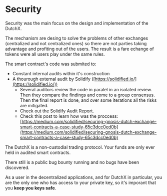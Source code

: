 # Security
Security was the main focus on the design and implementation of the DutchX.

The mechanism are desing to solve the problems of other exchanges (centralized 
and not centralized ones) so there are not parties taking advantage and 
profiting out of the users. The result is a fare echange of tokens were all 
users play under the same rules.

The smart contract's code was submited to:
* Constant internal audits within it's construction
* A thourough external audit by Solidify ([https://solidified.io/](https://solidified.io/))
  * Several auditors review the code in paralel in an isolated review. Then they
    compare the findings and come to a group consensus. Then the final report
    is done, and over some iterations all the risks are mitigated.
  * Check out the <a hred="./_static/docs/Solidified_Audit_Report.pdf">Solidify Audit Report</a>.
  * Check this post to learn how was the proccess: 
  [https://medium.com/solidified/securing-gnosis-dutch-exchange-smart-contracts-a-case-study-65c3dcc0ed0b](https://medium.com/solidified/securing-gnosis-dutch-exchange-smart-contracts-a-case-study-65c3dcc0ed0b)

The DutchX is a non-custodial trading protocol.
Your funds are only ever held in audited smart contracts.

There still is a public bug bounty running and no bugs have been discovered.

As a user in the decentralized applications, and for DutchX in particular, you 
are the only one who has access to your private key, so it's imporant that
you **keep you keys safe**.

